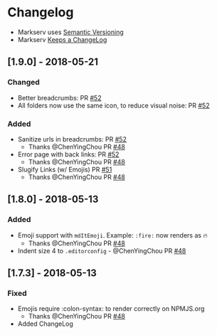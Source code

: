 # Changelog

- Markserv uses [Semantic Versioning](http://semver.org/)
- Markserv [Keeps a ChangeLog](https://keepachangelog.com/en/1.0.0/)

## [1.9.0] - 2018-05-21

### Changed

- Better breadcrumbs: PR [#52](https://github.com/F1LT3R/markserv/pull/52/files)
- All folders now use the same icon, to reduce visual noise: PR [#52](https://github.com/F1LT3R/markserv/pull/52/files)

### Added

- Sanitize urls in breadcrumbs: PR [#52](https://github.com/F1LT3R/markserv/pull/52/files)
	+ Thanks @ChenYingChou PR [#48](https://github.com/F1LT3R/markserv/pull/48/files)
- Error page with back links: PR [#52](https://github.com/F1LT3R/markserv/pull/52/files)
	+ Thanks @ChenYingChou PR [#48](https://github.com/F1LT3R/markserv/pull/48/files)
- Slugify Links (w/ Emojis) PR [#51](https://github.com/F1LT3R/markserv/pull/51/files)
	+ Thanks @ChenYingChou PR [#48](https://github.com/F1LT3R/markserv/pull/48/files)

## [1.8.0] - 2018-05-13

### Added

- Emoji support with `mdItEmoji`. Example: `:fire:` now renders as :fire:
	+ Thanks @ChenYingChou PR [#48](https://github.com/F1LT3R/markserv/pull/48/files)
- Indent size 4 to `.editorconfig` - @ChenYingChou PR [#48](https://github.com/F1LT3R/markserv/pull/48/files)

## [1.7.3] - 2018-05-13

### Fixed

- Emojis require \:colon-syntax\: to render correctly on NPMJS.org
	+ Thanks @ChenYingChou PR [#48](https://github.com/F1LT3R/markserv/pull/48/files)
- Added ChangeLog